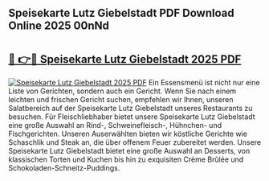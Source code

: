 ## Speisekarte Lutz Giebelstadt PDF Download Online 2025 00nNd

# <h2><a href="http://gcasd3i.nevu.top/?p=Speisekarte+Lutz+Giebelstadt">🔗 👉🔴 Speisekarte Lutz Giebelstadt 2025 PDF</a></h2>

[![Speisekarte Lutz Giebelstadt 2025 PDF](https://i.imgur.com/dBaPXMq.png)](http://gcasd3i.nevu.top/?p=Speisekarte+Lutz+Giebelstadt)
Ein Essensmenü ist nicht nur eine Liste von Gerichten, sondern auch ein Gericht. Wenn Sie nach einem leichten und frischen Gericht suchen, empfehlen wir Ihnen, unseren Salatbereich auf der Speisekarte Lutz Giebelstadt unseres Restaurants zu besuchen. Für Fleischliebhaber bietet unsere Speisekarte Lutz Giebelstadt eine große Auswahl an Rind-, Schweinefleisch-, Hühnchen- und Fischgerichten. Unseren Auserwählten bieten wir köstliche Gerichte wie Schaschlik und Steak an, die über offenem Feuer zubereitet werden. Unsere Speisekarte Lutz Giebelstadt bietet eine große Auswahl an Desserts, von klassischen Torten und Kuchen bis hin zu exquisiten Crème Brûlée und Schokoladen-Schneitz-Puddings.

